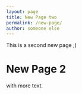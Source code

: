 ```yaml
---
layout: page
title: New Page two
permalink: /new-page/
author: someone else
---
```


This is a second new page ;)

# New Page 2
with more text.
